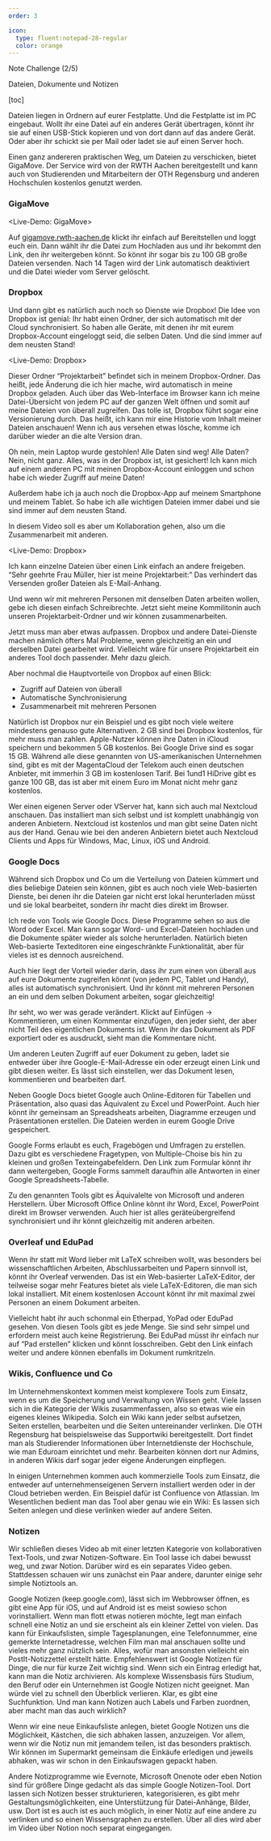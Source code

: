 ```yaml
---
order: 3

icon:
  type: fluent:notepad-28-regular
  color: orange
---
```


Note Challenge (2/5)

Dateien, Dokumente und Notizen

[toc]

Dateien liegen in Ordnern auf eurer Festplatte. Und die Festplatte ist im PC eingebaut. Wollt ihr eine Datei auf ein anderes Gerät übertragen, könnt ihr sie auf einen USB-Stick kopieren und von dort dann auf das andere Gerät. Oder aber ihr schickt sie per Mail oder ladet sie auf einen Server hoch.

Einen ganz andereren praktischen Weg, um Dateien zu verschicken, bietet GigaMove. Der Service wird von der RWTH Aachen bereitgestellt und kann auch von Studierenden und Mitarbeitern der OTH Regensburg und anderen Hochschulen kostenlos genutzt werden.

### GigaMove

<Live-Demo: GigaMove>

Auf [gigamove.rwth-aachen.de](http://gigamove.rwth-aachen.de) klickt ihr einfach auf Bereitstellen und loggt euch ein. Dann wählt ihr die Datei zum Hochladen aus und ihr bekommt den Link, den ihr weitergeben könnt. So könnt ihr sogar bis zu 100 GB große Dateien versenden. Nach 14 Tagen wird der Link automatisch deaktiviert und die Datei wieder vom Server gelöscht. 

</Live-Demo>

### Dropbox

Und dann gibt es natürlich auch noch so Dienste wie Dropbox! Die Idee von Dropbox ist genial: Ihr habt einen Ordner, der sich automatisch mit der Cloud synchronisiert. So haben alle Geräte, mit denen ihr mit eurem Dropbox-Account eingeloggt seid, die selben Daten. Und die sind immer auf dem neusten Stand!

<Live-Demo: Dropbox>

Dieser Ordner “Projektarbeit” befindet sich in meinem Dropbox-Ordner. Das heißt, jede Änderung die ich hier mache, wird automatisch in meine Dropbox geladen. Auch über das Web-Interface im Browser kann ich meine Datei-Übersicht von jedem PC auf der ganzen Welt öffnen und somit auf meine Dateien von überall zugreifen. Das tolle ist, Dropbox führt sogar eine Versionierung durch. Das heißt, ich kann mir eine Historie vom Inhalt meiner Dateien anschauen! Wenn ich aus versehen etwas lösche, komme ich darüber wieder an die alte Version dran.  

</Live-Demo>

<Laptop wird gestohlen/>

Oh nein, mein Laptop wurde gestohlen! Alle Daten sind weg! Alle Daten? Nein, nicht ganz. Alles, was in der Dropbox ist, ist gesichert! Ich kann mich auf einem anderen PC mit meinen Dropbox-Account einloggen und schon habe ich wieder Zugriff auf meine Daten!

Außerdem habe ich ja auch noch die Dropbox-App auf meinem Smartphone und meinem Tablet. So habe ich alle wichtigen Dateien immer dabei und sie sind immer auf dem neusten Stand.

In diesem Video soll es aber um Kollaboration gehen, also um die Zusammenarbeit mit anderen. 

<Live-Demo: Dropbox>

Ich kann einzelne Dateien über einen Link einfach an andere freigeben. “Sehr geehrte Frau Müller, hier ist meine Projektarbeit:” Das verhindert das Versenden großer Dateien als E-Mail-Anhang.

Und wenn wir mit mehreren Personen mit denselben Daten arbeiten wollen, gebe ich diesen einfach Schreibrechte. Jetzt sieht meine Kommilitonin auch unseren Projektarbeit-Ordner und wir können zusammenarbeiten.

</Live-Demo>

Jetzt muss man aber etwas aufpassen. Dropbox und andere Datei-Dienste machen nämlich öfters Mal Probleme, wenn gleichzeitig an ein und derselben Datei gearbeitet wird. Vielleicht wäre für unsere Projektarbeit ein anderes Tool doch passender. Mehr dazu gleich.

Aber nochmal die Hauptvorteile von Dropbox auf einen Blick:

- Zugriff auf Dateien von überall
- Automatische Synchronisierung
- Zusammenarbeit mit mehreren Personen

Natürlich ist Dropbox nur ein Beispiel und es gibt noch viele weitere mindestens genauso gute Alternativen. 2 GB sind bei Dropbox kostenlos, für mehr muss man zahlen. Apple-Nutzer können ihre Daten in iCloud speichern und bekommen 5 GB kostenlos. Bei Google Drive sind es sogar 15 GB. Während alle diese genannten von US-amerikanischen Unternehmen sind, gibt es mit der MagentaCloud der Telekom auch einen deutschen Anbieter, mit immerhin 3 GB im kostenlosen Tarif. Bei 1und1 HiDrive gibt es ganze 100 GB, das ist aber mit einem Euro im Monat nicht mehr ganz kostenlos.

Wer einen eigenen Server oder VServer hat, kann sich auch mal Nextcloud anschauen. Das installiert man sich selbst und ist komplett unabhängig von anderen Anbietern. Nextcloud ist kostenlos und man gibt seine Daten nicht aus der Hand. Genau wie bei den anderen Anbietern bietet auch Nextcloud Clients und Apps für Windows, Mac, Linux, iOS und Android. 

### Google Docs

Während sich Dropbox und Co um die Verteilung von Dateien kümmert und dies beliebige Dateien sein können, gibt es auch noch viele Web-basierten Dienste, bei denen ihr die Dateien gar nicht erst lokal herunterladen müsst und sie lokal bearbeitet, sondern ihr macht dies direkt im Browser.

Ich rede von Tools wie Google Docs. Diese Programme sehen so aus die Word oder Excel. Man kann sogar Word- und Excel-Dateien hochladen und die Dokumente später wieder als solche herunterladen. Natürlich bieten Web-basierte Texteditoren eine eingeschränkte Funktionalität, aber für vieles ist es dennoch ausreichend. 

Auch hier liegt der Vorteil wieder darin, dass ihr zum einen von überall aus auf eure Dokumente zugreifen könnt (von jedem PC, Tablet und Handy), alles ist automatisch synchronisiert. Und ihr könnt mit mehreren Personen an ein und dem selben Dokument arbeiten, sogar gleichzeitig!

Ihr seht, wo wer was gerade verändert. Klickt auf Einfügen → Kommentieren, um einen Kommentar einzufügen, den jeder sieht, der aber nicht Teil des eigentlichen Dokuments ist. Wenn ihr das Dokument als PDF exportiert oder es ausdruckt, sieht man die Kommentare nicht.

Um anderen Leuten Zugriff auf euer Dokument zu geben, ladet sie entweder über ihre Google-E-Mail-Adresse ein oder erzeugt einen Link und gibt diesen weiter. Es lässt sich einstellen, wer das Dokument lesen, kommentieren und bearbeiten darf.

Neben Google Docs bietet Google auch Online-Editoren für Tabellen und Präsentation, also quasi das Äquivalent zu Excel und PowerPoint. Auch hier könnt ihr gemeinsam an Spreadsheats arbeiten, Diagramme erzeugen und Präsentationen erstellen. Die Dateien werden in eurem Google Drive gespeichert.

Google Forms erlaubt es euch, Fragebögen und Umfragen zu erstellen. Dazu gibt es verschiedene Fragetypen, von Multiple-Choise bis hin zu kleinen und großen Texteingabefeldern. Den Link zum Formular könnt ihr dann weitergeben, Google Forms sammelt daraufhin alle Antworten in einer Google Spreadsheets-Tabelle.

Zu den genannten Tools gibt es Äquivalelte von Microsoft und anderen Herstellern. Über Microsoft Office Online könnt ihr Word, Excel, PowerPoint direkt im Browser verwenden. Auch hier ist alles geräteübergreifend synchronisiert und ihr könnt gleichzeitig mit anderen arbeiten.

### Overleaf und EduPad

Wenn ihr statt mit Word lieber mit LaTeX schreiben wollt, was besonders bei wissenschaftlichen Arbeiten, Abschlussarbeiten und Papern sinnvoll ist, könnt ihr Overleaf verwenden. Das ist ein Web-basierter LaTeX-Editor, der teilweise sogar mehr Features bietet als viele LaTeX-Editoren, die man sich lokal installiert. Mit einem kostenlosen Account könnt ihr mit maximal zwei Personen an einem Dokument arbeiten.

Vielleicht habt ihr auch schonmal ein Etherpad, YoPad oder EduPad gesehen. Von diesen Tools gibt es jede Menge. Sie sind sehr simpel und erfordern meist auch keine Registrierung. Bei EduPad müsst ihr einfach nur auf “Pad erstellen” klicken und könnt losschreiben. Gebt den Link einfach weiter und andere können ebenfalls im Dokument rumkritzeln.

### Wikis, Confluence und Co

Im Unternehmenskontext kommen meist komplexere Tools zum Einsatz, wenn es um die Speicherung und Verwaltung von Wissen geht. Viele lassen sich in die Kategorie der Wikis zusammenfassen, also so etwas wie ein eigenes kleines Wikipedia. Solch ein Wiki kann jeder selbst aufsetzen, Seiten erstellen, bearbeiten und die Seiten untereinander verlinken. Die OTH Regensburg hat beispielsweise das Supportwiki bereitgestellt. Dort findet man als Studierender Informationen über Internetdienste der Hochschule, wie man Eduroam einrichtet und mehr. Bearbeiten können dort nur Admins, in anderen Wikis darf sogar jeder eigene Änderungen einpflegen.

In einigen Unternehmen kommen auch kommerzielle Tools zum Einsatz, die entweder auf unternehmenseigenen Servern installiert werden oder in der Cloud betrieben werden. Ein Beispiel dafür ist Confluence von Atlassian. Im Wesentlichen bedient man das Tool aber genau wie ein Wiki: Es lassen sich Seiten anlegen und diese verlinken wieder auf andere Seiten.

### Notizen

Wir schließen dieses Video ab mit einer letzten Kategorie von kollaborativen Text-Tools, und zwar Notizen-Software. Ein Tool lasse ich dabei bewusst weg, und zwar Notion. Darüber wird es ein separates Video geben. Stattdessen schauen wir uns zunächst ein Paar andere, darunter einige sehr simple Notiztools an.

Google Notizen (keep.google.com), lässt sich im Webbrowser öffnen, es gibt eine App für iOS, und auf Android ist es meist sowieso schon vorinstalliert. Wenn man flott etwas notieren möchte, legt man einfach schnell eine Notiz an und sie erscheint als ein kleiner Zettel von vielen. Das kann für Einkaufslisten, simple Tagesplanungen, eine Telefonnummer, eine gemerkte Internetadresse, welchen Film man mal anschauen sollte und vieles mehr ganz nützlich sein. Alles, wofür man ansonsten vielleicht ein PostIt-Notizzettel erstellt hätte. Empfehlenswert ist Google Notizen für Dinge, die nur für kurze Zeit wichtig sind. Wenn sich ein Eintrag erledigt hat, kann man die Notiz archivieren. Als komplexe Wissensbasis fürs Studium, den Beruf oder ein Unternehmen ist Google Notizen nicht geeignet. Man würde viel zu schnell den Überblick verlieren. Klar, es gibt eine Suchfunktion. Und man kann Notizen auch Labels und Farben zuordnen, aber macht man das auch wirklich? 

Wenn wir eine neue Einkaufsliste anlegen, bietet Google Notizen uns die Möglichkeit, Kästchen, die sich abhaken lassen, anzuzeigen. Vor allem, wenn wir die Notiz nun mit jemandem teilen, ist das besonders praktisch. Wir können im Supermarkt gemeinsam die Einkäufe erledigen und jeweils abhaken, was wir schon in den Einkaufswagen gepackt haben.

Andere Notizprogramme wie Evernote, Microsoft Onenote oder eben Notion sind für größere Dinge gedacht als das simple Google Notizen-Tool. Dort lassen sich Notizen besser strukturieren, kategorisieren, es gibt mehr Gestaltungsmöglichkeiten, eine Unterstützung für Datei-Anhänge, Bilder, usw. Dort ist es auch ist es auch möglich, in einer Notiz auf eine andere zu verlinken und so einen Wissensgraphen zu erstellen. Über all dies wird aber im Video über Notion noch separat eingegangen.
